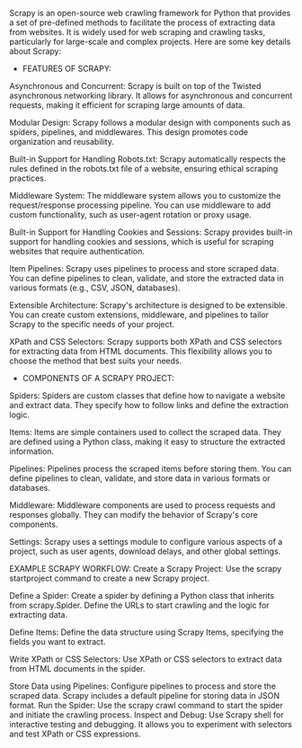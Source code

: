 Scrapy is an open-source web crawling framework for Python that provides a set of pre-defined methods to facilitate the process of extracting data from websites. It is widely used for web scraping and crawling tasks, particularly for large-scale and complex projects. Here are some key details about Scrapy:

* FEATURES OF SCRAPY:

Asynchronous and Concurrent: Scrapy is built on top of the Twisted asynchronous networking library. It allows for asynchronous and concurrent requests, making it efficient for scraping large amounts of data.

Modular Design: Scrapy follows a modular design with components such as spiders, pipelines, and middlewares. This design promotes code organization and reusability.

Built-in Support for Handling Robots.txt: Scrapy automatically respects the rules defined in the robots.txt file of a website, ensuring ethical scraping practices.

Middleware System: The middleware system allows you to customize the request/response processing pipeline. You can use middleware to add custom functionality, such as user-agent rotation or proxy usage.

Built-in Support for Handling Cookies and Sessions: Scrapy provides built-in support for handling cookies and sessions, which is useful for scraping websites that require authentication.

Item Pipelines: Scrapy uses pipelines to process and store scraped data. You can define pipelines to clean, validate, and store the extracted data in various formats (e.g., CSV, JSON, databases).

Extensible Architecture: Scrapy's architecture is designed to be extensible. You can create custom extensions, middleware, and pipelines to tailor Scrapy to the specific needs of your project.

XPath and CSS Selectors: Scrapy supports both XPath and CSS selectors for extracting data from HTML documents. This flexibility allows you to choose the method that best suits your needs.

* COMPONENTS OF A SCRAPY PROJECT: 

Spiders: Spiders are custom classes that define how to navigate a website and extract data. They specify how to follow links and define the extraction logic.

Items: Items are simple containers used to collect the scraped data. They are defined using a Python class, making it easy to structure the extracted information.

Pipelines: Pipelines process the scraped items before storing them. You can define pipelines to clean, validate, and store data in various formats or databases.

Middleware: Middleware components are used to process requests and responses globally. They can modify the behavior of Scrapy's core components.

Settings: Scrapy uses a settings module to configure various aspects of a project, such as user agents, download delays, and other global settings.

EXAMPLE SCRAPY WORKFLOW:
Create a Scrapy Project:
Use the scrapy startproject command to create a new Scrapy project.

Define a Spider:
Create a spider by defining a Python class that inherits from scrapy.Spider. Define the URLs to start crawling and the logic for extracting data.

Define Items:
Define the data structure using Scrapy Items, specifying the fields you want to extract.

Write XPath or CSS Selectors:
Use XPath or CSS selectors to extract data from HTML documents in the spider.

Store Data using Pipelines:
Configure pipelines to process and store the scraped data. Scrapy includes a default pipeline for storing data in JSON format.
Run the Spider:
Use the scrapy crawl command to start the spider and initiate the crawling process.
Inspect and Debug:
Use Scrapy shell for interactive testing and debugging. It allows you to experiment with selectors and test XPath or CSS expressions.
